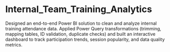 # Internal_Team_Training_Analytics
Designed an end-to-end Power BI solution to clean and analyze internal training attendance data. Applied Power Query transformations (trimming, mapping tables, ID validation, duplicate checks) and built an interactive dashboard to track participation trends, session popularity, and data quality metrics.
